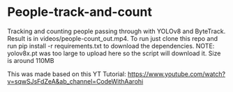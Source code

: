 # People-track-and-count
Tracking and counting people passing through with YOLOv8 and ByteTrack. Result is in videos/people-count_out.mp4.
To run just clone this repo and run pip install -r requirements.txt to download the dependencies. NOTE: yolov8x.pt was too large to upload here so the script will download it. Size is around 110MB

This was made based on this YT Tutorial: https://www.youtube.com/watch?v=sqwSJsFdZeA&ab_channel=CodeWithAarohi
